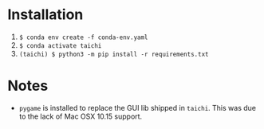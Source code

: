 # Installation

1. `$ conda env create -f conda-env.yaml`
1. `$ conda activate taichi`
1. `(taichi) $ python3 -m pip install -r requirements.txt`

# Notes

* `pygame` is installed to replace the GUI lib shipped in `taichi`. This was due to the lack of Mac OSX 10.15 support.
